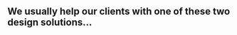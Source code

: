 ## We usually help our clients with one of these two design solutions...

<Import from="/Services.html"></Import>